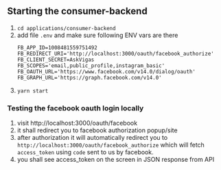 ## Starting the consumer-backend

1. `cd applications/consumer-backend`
2. add file `.env` and make sure following ENV vars are there
    ```
    FB_APP_ID=1008481559751492 
    FB_REDIRECT_URI='http://localhost:3000/oauth/facebook_authorize'
    FB_CLIENT_SECRET=AskVigas
    FB_SCOPES='email,public_profile,instagram_basic'
    FB_OAUTH_URL='https://www.facebook.com/v14.0/dialog/oauth'
    FB_GRAPH_URL='https://graph.facebook.com/v14.0'
    ```
2. `yarn start`

### Testing the facebook oauth login locally
1. visit http://localhost:3000/oauth/facebook
2. it shall redirect you to facebook authorization popup/site
3. after authorization it will automatically redirect you to `http://localhost:3000/oauth/facebook_authorize` which will fetch `access_token` using `code` sent to us by facebook.
4. you shall see access_token on the screen in JSON response from API

